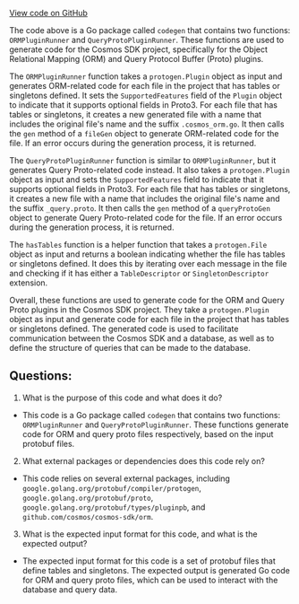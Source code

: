 [View code on GitHub](https://github.com/cosmos/cosmos-sdk/blob/main/orm/internal/codegen/codegen.go)

The code above is a Go package called `codegen` that contains two functions: `ORMPluginRunner` and `QueryProtoPluginRunner`. These functions are used to generate code for the Cosmos SDK project, specifically for the Object Relational Mapping (ORM) and Query Protocol Buffer (Proto) plugins.

The `ORMPluginRunner` function takes a `protogen.Plugin` object as input and generates ORM-related code for each file in the project that has tables or singletons defined. It sets the `SupportedFeatures` field of the `Plugin` object to indicate that it supports optional fields in Proto3. For each file that has tables or singletons, it creates a new generated file with a name that includes the original file's name and the suffix `.cosmos_orm.go`. It then calls the `gen` method of a `fileGen` object to generate ORM-related code for the file. If an error occurs during the generation process, it is returned.

The `QueryProtoPluginRunner` function is similar to `ORMPluginRunner`, but it generates Query Proto-related code instead. It also takes a `protogen.Plugin` object as input and sets the `SupportedFeatures` field to indicate that it supports optional fields in Proto3. For each file that has tables or singletons, it creates a new file with a name that includes the original file's name and the suffix `_query.proto`. It then calls the `gen` method of a `queryProtoGen` object to generate Query Proto-related code for the file. If an error occurs during the generation process, it is returned.

The `hasTables` function is a helper function that takes a `protogen.File` object as input and returns a boolean indicating whether the file has tables or singletons defined. It does this by iterating over each message in the file and checking if it has either a `TableDescriptor` or `SingletonDescriptor` extension.

Overall, these functions are used to generate code for the ORM and Query Proto plugins in the Cosmos SDK project. They take a `protogen.Plugin` object as input and generate code for each file in the project that has tables or singletons defined. The generated code is used to facilitate communication between the Cosmos SDK and a database, as well as to define the structure of queries that can be made to the database.
## Questions: 
 1. What is the purpose of this code and what does it do?
- This code is a Go package called `codegen` that contains two functions: `ORMPluginRunner` and `QueryProtoPluginRunner`. These functions generate code for ORM and query proto files respectively, based on the input protobuf files.

2. What external packages or dependencies does this code rely on?
- This code relies on several external packages, including `google.golang.org/protobuf/compiler/protogen`, `google.golang.org/protobuf/proto`, `google.golang.org/protobuf/types/pluginpb`, and `github.com/cosmos/cosmos-sdk/orm`. 

3. What is the expected input format for this code, and what is the expected output?
- The expected input format for this code is a set of protobuf files that define tables and singletons. The expected output is generated Go code for ORM and query proto files, which can be used to interact with the database and query data.